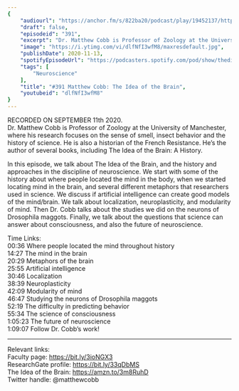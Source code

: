 ```yaml
---
{
	"audiourl": "https://anchor.fm/s/822ba20/podcast/play/19452137/https%3A%2F%2Fd3ctxlq1ktw2nl.cloudfront.net%2Fstaging%2F2020-8-11%2Fae46e724-847a-5f5c-5a84-5fccbff244b7.m4a",
	"draft": false,
	"episodeid": "391",
	"excerpt": "Dr. Matthew Cobb is Professor of Zoology at the University of Manchester, where his research focuses on the sense of smell, insect behavior and the history of science. He is also a historian of the French Resistance. He’s the author of several books, including The Idea of the Brain: A History.",
	"image": "https://i.ytimg.com/vi/dlfNfI3wfM8/maxresdefault.jpg",
	"publishDate": 2020-11-13,
	"spotifyEpisodeUrl": "https://podcasters.spotify.com/pod/show/thedissenter/episodes/391-Matthew-Cobb-The-Idea-of-the-Brain-ejg4p9",
	"tags": [
		"Neuroscience"
	],
	"title": "#391 Matthew Cobb: The Idea of the Brain",
	"youtubeid": "dlfNfI3wfM8"
}
---
```

RECORDED ON SEPTEMBER 11th 2020.  
Dr. Matthew Cobb is Professor of Zoology at the University of Manchester, where his research focuses on the sense of smell, insect behavior and the history of science. He is also a historian of the French Resistance. He’s the author of several books, including The Idea of the Brain: A History.

In this episode, we talk about The Idea of the Brain, and the history and approaches in the discipline of neuroscience. We start with some of the history about where people located the mind in the body, when we started locating mind in the brain, and several different metaphors that researchers used in science. We discuss if artificial intelligence can create good models of the mind/brain. We talk about localization, neuroplasticity, and modularity of mind. Then Dr. Cobb talks about the studies we did on the neurons of Drosophila maggots. Finally, we talk about the questions that science can answer about consciousness, and also the future of neuroscience.

Time Links:  
<time>00:36</time> Where people located the mind throughout history  
<time>14:27</time> The mind in the brain  
<time>20:29</time> Metaphors of the brain  
<time>25:55</time> Artificial intelligence  
<time>30:46</time> Localization  
<time>38:39</time> Neuroplasticity  
<time>42:09</time> Modularity of mind  
<time>46:47</time> Studying the neurons of Drosophila maggots  
<time>52:19</time> The difficulty in predicting behavior  
<time>55:34</time> The science of consciousness  
<time>1:05:23</time> The future of neuroscience  
<time>1:09:07</time> Follow Dr. Cobb’s work! 

---

Relevant links:  
Faculty page: https://bit.ly/3ioNGX3  
ResearchGate profile: https://bit.ly/33qDbMS  
The Idea of the Brain: https://amzn.to/3m8RuhD  
Twitter handle: @matthewcobb
